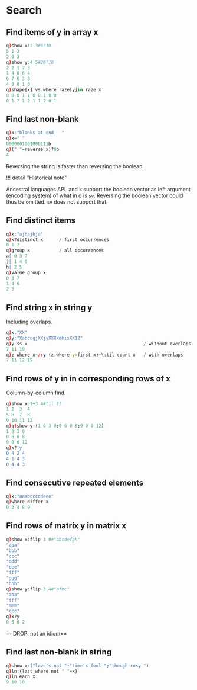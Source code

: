 # Search






## Find items of y in array x

```q
q)show x:2 3#6?10
5 1 2
2 0 3
q)show y:4 5#20?10
2 2 1 7 3
1 4 0 6 4
6 7 6 3 8
4 8 0 1 0
q)shape[x] vs where raze[y]in raze x
0 0 0 1 1 0 0 1 0 0
0 1 2 1 2 1 1 2 0 1
```


## Find last non-blank

```q
q)x:"blanks at end   "
q)x=" "
0000001001000111b
q)(" "=reverse x)?0b
4
```

Reversing the string is faster than reversing the boolean.


!!! detail "Historical note"

   Ancestral languages APL and k support the boolean vector as left argument (encoding system) of what in q is `sv`. Reversing the boolean vector could thus be omitted. `sv` does not support that.


## Find distinct items

```q
q)x:"ajhajhja"
q)x?distinct x      / first occurrences
0 1 2
q)group x           / all occurrences
a| 0 3 7
j| 1 4 6
h| 2 5
q)value group x
0 3 7
1 4 6
2 5
```


## Find string x in string y

Including overlaps.

```q
q)x:"XX"
q)y:"XabcugjXXjyXXXkmhixXX12"
q)y ss x                                            / without overlaps
7 11 19
q)z where x~/:y (z:where y=first x)+\:til count x   / with overlaps
7 11 12 19
```


## Find rows of y in in corresponding rows of x

Column-by-column find.

```q
q)show x:1+3 4#til 12
1 2  3  4
5 6  7  8
9 10 11 12
q)q)show y:(1 0 3 0;0 6 0 8;9 0 0 12)
1 0 3 0
0 6 0 8
9 0 0 12
q)x?'y
0 4 2 4
4 1 4 3
0 4 4 3
```


## Find consecutive repeated elements

```q
q)x:"aaabccccdeee"
q)where differ x
0 3 4 8 9
```


## Find rows of matrix y in matrix x

```q
q)show x:flip 3 8#"abcdefgh"
"aaa"
"bbb"
"ccc"
"ddd"
"eee"
"fff"
"ggg"
"hhh"
q)show y:flip 3 4#"afmc"
"aaa"
"fff"
"mmm"
"ccc"
q)x?y
0 5 8 2
```

==DROP: not an idiom==


## Find last non-blank in string

```q
q)show x:("love's not ";"time's fool ";"though rosy ")
q)ln:{last where not " "=x}
q)ln each x
9 10 10
```


